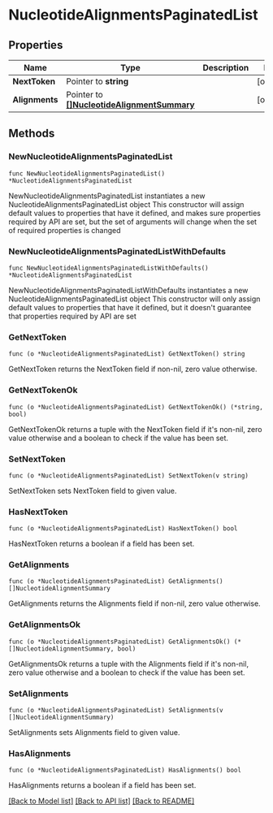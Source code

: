 # NucleotideAlignmentsPaginatedList

## Properties

Name | Type | Description | Notes
------------ | ------------- | ------------- | -------------
**NextToken** | Pointer to **string** |  | [optional] 
**Alignments** | Pointer to [**[]NucleotideAlignmentSummary**](NucleotideAlignmentSummary.md) |  | [optional] 

## Methods

### NewNucleotideAlignmentsPaginatedList

`func NewNucleotideAlignmentsPaginatedList() *NucleotideAlignmentsPaginatedList`

NewNucleotideAlignmentsPaginatedList instantiates a new NucleotideAlignmentsPaginatedList object
This constructor will assign default values to properties that have it defined,
and makes sure properties required by API are set, but the set of arguments
will change when the set of required properties is changed

### NewNucleotideAlignmentsPaginatedListWithDefaults

`func NewNucleotideAlignmentsPaginatedListWithDefaults() *NucleotideAlignmentsPaginatedList`

NewNucleotideAlignmentsPaginatedListWithDefaults instantiates a new NucleotideAlignmentsPaginatedList object
This constructor will only assign default values to properties that have it defined,
but it doesn't guarantee that properties required by API are set

### GetNextToken

`func (o *NucleotideAlignmentsPaginatedList) GetNextToken() string`

GetNextToken returns the NextToken field if non-nil, zero value otherwise.

### GetNextTokenOk

`func (o *NucleotideAlignmentsPaginatedList) GetNextTokenOk() (*string, bool)`

GetNextTokenOk returns a tuple with the NextToken field if it's non-nil, zero value otherwise
and a boolean to check if the value has been set.

### SetNextToken

`func (o *NucleotideAlignmentsPaginatedList) SetNextToken(v string)`

SetNextToken sets NextToken field to given value.

### HasNextToken

`func (o *NucleotideAlignmentsPaginatedList) HasNextToken() bool`

HasNextToken returns a boolean if a field has been set.

### GetAlignments

`func (o *NucleotideAlignmentsPaginatedList) GetAlignments() []NucleotideAlignmentSummary`

GetAlignments returns the Alignments field if non-nil, zero value otherwise.

### GetAlignmentsOk

`func (o *NucleotideAlignmentsPaginatedList) GetAlignmentsOk() (*[]NucleotideAlignmentSummary, bool)`

GetAlignmentsOk returns a tuple with the Alignments field if it's non-nil, zero value otherwise
and a boolean to check if the value has been set.

### SetAlignments

`func (o *NucleotideAlignmentsPaginatedList) SetAlignments(v []NucleotideAlignmentSummary)`

SetAlignments sets Alignments field to given value.

### HasAlignments

`func (o *NucleotideAlignmentsPaginatedList) HasAlignments() bool`

HasAlignments returns a boolean if a field has been set.


[[Back to Model list]](../README.md#documentation-for-models) [[Back to API list]](../README.md#documentation-for-api-endpoints) [[Back to README]](../README.md)


